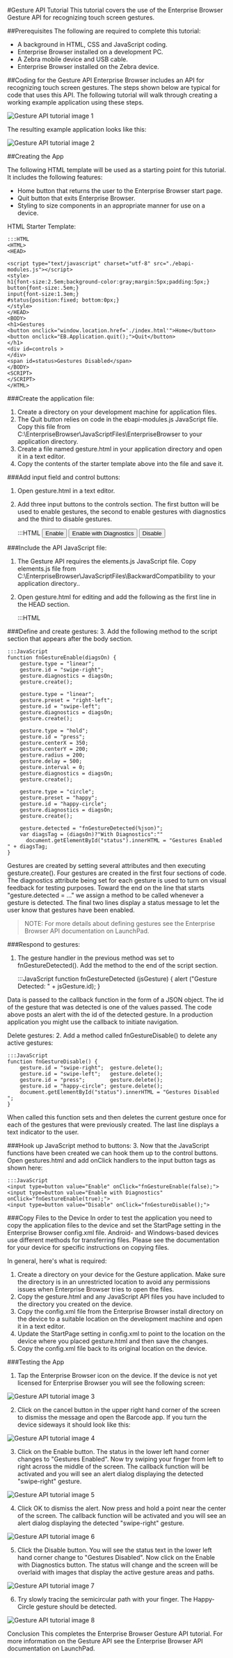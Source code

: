 #Gesture API Tutorial
This tutorial covers the use of the Enterprise Browser Gesture API for recognizing touch screen gestures.

##Prerequisites
The following are required to complete this tutorial:
* A background in HTML, CSS and JavaScript coding. 
* Enterprise Browser installed on a development PC. 
* A Zebra mobile device and USB cable.
* Enterprise Browser installed on the Zebra device. 

##Coding for the Gesture API
Enterprise Browser includes an API for recognizing touch screen gestures. The steps shown below are typical for code that uses this API. The following tutorial will walk through creating a working example application using these steps.

![Gesture API tutorial image 1](https://github.com/rhomobile/rhomobile-docs/blob/master/public/images/EB_tutorials/Gesture_API_tutorial_01.png?raw=true)

The resulting example application looks like this:

![Gesture API tutorial image 2](https://github.com/rhomobile/rhomobile-docs/blob/master/public/images/EB_tutorials/Gesture_API_tutorial_02.png?raw=true)

##Creating the App

The following HTML template will be used as a starting point for this tutorial. It includes the following features:

* Home button that returns the user to the Enterprise Browser start page. 
* Quit button that exits Enterprise Browser. 
* Styling to size components in an appropriate manner for use on a device. 

HTML Starter Template:

    :::HTML
    <HTML>
    <HEAD>

    <script type="text/javascript" charset="utf-8" src="./ebapi-modules.js"></script>
    <style>
    h1{font-size:2.5em;background-color:gray;margin:5px;padding:5px;}
    button{font-size:.5em;}
    input{font-size:1.3em;}
    #status{position:fixed; bottom:0px;}
    </style>
    </HEAD>
    <BODY>
    <h1>Gestures
    <button onclick="window.location.href='./index.html'">Home</button>
    <button onclick="EB.Application.quit();">Quit</button>
    </h1>
    <div id=controls >
    </div>
    <span id=status>Gestures Disabled</span>
    </BODY>
    <SCRIPT>
    </SCRIPT>
    </HTML>

###Create the application file:
1. Create a directory on your development machine for application files. 
2. The Quit button relies on code in the ebapi-modules.js JavaScript file. Copy this file from C:\EnterpriseBrowser\JavaScriptFiles\EnterpriseBrowser to your application directory. 
3. Create a file named gesture.html in your application directory and open it in a text editor.
4. Copy the contents of the starter template above into the file and save it.

###Add input field and control buttons:
1. Open gesture.html in a text editor.
2. Add three input buttons to the controls section. The first button will be used to enable gestures, the second to enable gestures with diagnostics and the third to disable gestures. 

    :::HTML
    <input type=button value="Enable" >
    <input type=button value="Enable with Diagnostics" >
    <input type=button value="Disable" >


###Include the API JavaScript file:
1. The Gesture API requires the elements.js JavaScript file. Copy elements.js file from C:\EnterpriseBrowser\JavaScriptFiles\BackwardCompatibility to your application directory.. 
 
2. Open gesture.html for editing and add the following as the first line in the HEAD section. 

    :::HTML
    <script type="text/javascript" charset="utf-8" src="./elements.js"></script>

###Define and create gestures:
3. Add the following method to the script section that appears after the body section.

    :::JavaScript
    function fnGestureEnable(diagsOn) {
        gesture.type = "linear";
        gesture.id = "swipe-right";
        gesture.diagnostics = diagsOn; 
        gesture.create();
                
        gesture.type = "linear";
        gesture.preset = "right-left";
        gesture.id = "swipe-left";
        gesture.diagnostics = diagsOn; 
        gesture.create();
        
        gesture.type = "hold";
        gesture.id = "press";
        gesture.centerX = 350;
        gesture.centerY = 200;
        gesture.radius = 200;
        gesture.delay = 500;
        gesture.interval = 0;
        gesture.diagnostics = diagsOn; 
        gesture.create();
        
        gesture.type = "circle";
        gesture.preset = "happy";
        gesture.id = "happy-circle";
        gesture.diagnostics = diagsOn; 
        gesture.create();
        
        gesture.detected = "fnGestureDetected(%json)";
        var diagsTag = (diagsOn)?"With Diagnostics":""
          document.getElementById("status").innerHTML = "Gestures Enabled " + diagsTag;
    }

Gestures are created by setting several attributes and then executing gesture.create(). Four gestures are created in the first four sections of code. The diagnostics attribute being set for each gesture is used to turn on visual feedback for testing purposes. Toward the end on the line that starts "gesture.detected = ..." we assign a method to be called whenever a gesture is detected. The final two lines display a status message to let the user know that gestures have been enabled.

>NOTE: For more details about defining gestures see the Enterprise Browser API documentation on LaunchPad. 

###Respond to gestures:
1. The gesture handler in the previous method was set to fnGestureDetected(). Add the method to the end of the script section.

    :::JavaScript
    function fnGestureDetected (jsGesture) { 
        alert ("Gesture Detected: " + jsGesture.id);
    }

Data is passed to the callback function in the form of a JSON object. The id of the gesture that was detected is one of the values passed. The code above posts an alert with the id of the detected gesture. In a production application you might use the callback to initiate navigation. 

Delete gestures:
2. Add a method called fnGestureDisable() to delete any active gestures:

    :::JavaScript
    function fnGestureDisable() {
        gesture.id = "swipe-right";  gesture.delete();
        gesture.id = "swipe-left";   gesture.delete();
        gesture.id = "press";        gesture.delete();
        gesture.id = "happy-circle"; gesture.delete();
        document.getElementById("status").innerHTML = "Gestures Disabled ";
    }

When called this function sets and then deletes the current gesture once for each of the gestures that were previously created. The last line displays a text indicator to the user.

###Hook up JavaScript method to buttons: 
3. Now that the JavaScript functions have been created we can hook them up to the control buttons.  Open gestures.html and add onClick handlers to the input button tags as shown here:

    :::JavaScript
    <input type=button value="Enable" onClick="fnGestureEnable(false);">
    <input type=button value="Enable with Diagnostics" onClick="fnGestureEnable(true);">
    <input type=button value="Disable" onClick="fnGestureDisable();">

###Copy Files to the Device
In order to test the application you need to copy the application files to the device and set the StartPage setting in the Enterprise Browser config.xml file. Android- and Windows-based devices use different methods for transferring files. Please see the documentation for your device for specific instructions on copying files. 

In general, here's what is required: 

1. Create a directory on your device for the Gesture application. Make sure the directory is in an unrestricted location to avoid any permissions issues when Enterprise Browser tries to open the files. 
2. Copy the gesture.html and any JavaScript API files you have included to the directory you created on the device. 
3. Copy the config.xml file from the Enterprise Browser install directory on the device to a suitable location on the development machine and open it in a text editor. 
4. Update the StartPage setting in config.xml to point to the location on the device where you placed gesture.html and then save the changes. 
5. Copy the config.xml file back to its original location on the device.  

###Testing the App
1. Tap the Enterprise Browser icon on the device. If the device is not yet licensed for Enterprise Browser you will see the following screen:

![Gesture API tutorial image 3](https://github.com/rhomobile/rhomobile-docs/blob/master/public/images/EB_tutorials/Gesture_API_tutorial_03.png?raw=true)

2. Click on the cancel button in the upper right hand corner of the screen to dismiss the message and open the Barcode app. If you turn the device sideways it should look like this:

![Gesture API tutorial image 4](https://github.com/rhomobile/rhomobile-docs/blob/master/public/images/EB_tutorials/Gesture_API_tutorial_04.png?raw=true)

3. Click on the Enable button. The status in the lower left hand corner changes to "Gestures Enabled". Now try swiping your finger from left to right across the middle of the screen. The callback function will be activated and you will see an alert dialog displaying the detected "swipe-right" gesture.

![Gesture API tutorial image 5](https://github.com/rhomobile/rhomobile-docs/blob/master/public/images/EB_tutorials/Gesture_API_tutorial_05.png?raw=true)

4. Click OK to dismiss the alert. Now press and hold a point near the center of the screen. The callback function will be activated and you will see an alert dialog displaying the detected "swipe-right" gesture.

![Gesture API tutorial image 6](https://github.com/rhomobile/rhomobile-docs/blob/master/public/images/EB_tutorials/Gesture_API_tutorial_06.png?raw=true)

5. Click the Disable button. You will see the status text in the lower left hand corner change to "Gestures Disabled". Now click on the Enable with Diagnostics button. The status will change and the screen will be overlaid with images that display the active gesture areas and paths.  

![Gesture API tutorial image 7](https://github.com/rhomobile/rhomobile-docs/blob/master/public/images/EB_tutorials/Gesture_API_tutorial_07.png?raw=true)

6. Try slowly tracing the semicircular path with your finger. The Happy-Circle gesture should be detected.   

![Gesture API tutorial image 8](https://github.com/rhomobile/rhomobile-docs/blob/master/public/images/EB_tutorials/Gesture_API_tutorial_08.png?raw=true)

Conclusion
This completes the Enterprise Browser Gesture API tutorial. For more information on the Gesture API see the Enterprise Browser API documentation on LaunchPad.